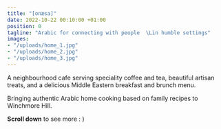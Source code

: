 ```yaml
---
title: "[onæsa]"
date: 2022-10-22 00:10:00 +01:00
position: 0
tagline: "Arabic for connecting with people  \Lin humble settings"
images:
- "/uploads/home_1.jpg"
- "/uploads/home_2.jpg"
- "/uploads/home_3.jpg"
---
```


A neighbourhood cafe serving speciality coffee and tea, beautiful artisan treats, and a delicious Middle Eastern breakfast and brunch menu.

Bringing authentic Arabic home cooking based on family recipes to Winchmore Hill.

**Scroll down** to see more : )